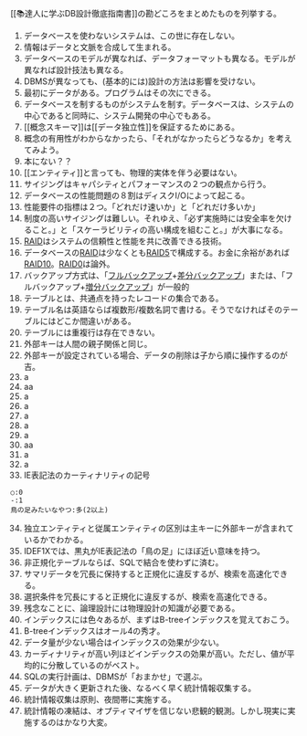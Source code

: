 [[📚達人に学ぶDB設計徹底指南書]]の勘どころをまとめたものを列挙する。

1. データベースを使わないシステムは、この世に存在しない。
2. 情報はデータと文脈を合成して生まれる。
3. データベースのモデルが異なれば、データフォーマットも異なる。モデルが異なれば設計技法も異なる。
4. DBMSが異なっても、(基本的には)設計の方法は影響を受けない。
5. 最初にデータがある。プログラムはその次にできる。
6. データベースを制するものがシステムを制す。データベースは、システムの中心であると同時に、システム開発の中心でもある。
7. [[概念スキーマ]]は[[データ独立性]]を保証するためにある。
8. 概念の有用性がわからなかったら、「それがなかったらどうなるか」を考えてみよう。
9. 本にない？？
10. [[エンティティ]]と言っても、物理的実体を伴う必要はない。
11. サイジングはキャパシティとパフォーマンスの２つの観点から行う。
12. データベースの性能問題の８割はディスクI/Oによって起こる。
13. 性能要件の指標は２つ。「どれだけ速いか」と「どれだけ多いか」
14. 制度の高いサイジングは難しい。それゆえ、「必ず実施時には安全率を欠けること。」と「スケーラビリティの高い構成を組むこと。」が大事になる。
15. [RAID](RAID.md)はシステムの信頼性と性能を共に改善できる技術。
16. データベースの[RAID](RAID.md)は少なくとも[RAID5](RAID5.md)で構成する。お金に余裕があれば[RAID10](RAID10.md)。[RAID0](RAID0.md)は論外。
17. バックアップ方式は、「[フルバックアップ](%E3%83%95%E3%83%AB%E3%83%90%E3%83%83%E3%82%AF%E3%82%A2%E3%83%83%E3%83%97.md)+[差分バックアップ](%E5%B7%AE%E5%88%86%E3%83%90%E3%83%83%E3%82%AF%E3%82%A2%E3%83%83%E3%83%97.md)」または、「フルバックアップ+[増分バックアップ](%E5%A2%97%E5%88%86%E3%83%90%E3%83%83%E3%82%AF%E3%82%A2%E3%83%83%E3%83%97.md)」が一般的
18. テーブルとは、共通点を持ったレコードの集合である。
19. テーブル名は英語ならば複数形/複数名詞で書ける。そうでなければそのテーブルにはどこか間違いがある。
20. テーブルには重複行は存在できない。
21. 外部キーは人間の親子関係と同じ。
22. 外部キーが設定されている場合、データの削除は子から順に操作するのが吉。
23. a
24. aa
25. a
26. a
27. a
28. a
29. a
30. aa
31. a
32. a
33. IE表記法のカーティナリティの記号
```
○:0
-:1
鳥の足みたいなやつ:多(2以上)
```
34. 独立エンティティと従属エンティティの区別は主キーに外部キーが含まれているかでわかる。
35. IDEF1Xでは、黒丸がIE表記法の「鳥の足」にほぼ近い意味を持つ。
36. 非正規化テーブルならば、SQLで結合を使わずに済む。
37. サマリデータを冗長に保持すると正規化に違反するが、検索を高速化できる。
38. 選択条件を冗長にすると正規化に違反するが、検索を高速化できる。
39. 残念なことに、論理設計には物理設計の知識が必要である。
40. インデックスには色々あるが、まずはB-treeインデックスを覚えておこう。
41. B-treeインデックスはオール4の秀才。
42. データ量が少ない場合はインデックスの効果が少ない。
43. カーディナリティが高い列ほどインデックスの効果が高い。ただし、値が平均的に分散しているのがベスト。
44. SQLの実行計画は、DBMSが「おまかせ」で選ぶ。
45. データが大きく更新された後、なるべく早く統計情報収集する。
46. 統計情報収集は原則、夜間帯に実施する。
47. 統計情報の凍結は、オプティマイザを信じない悲観的観測。しかし現実に実施するのはかなり大変。